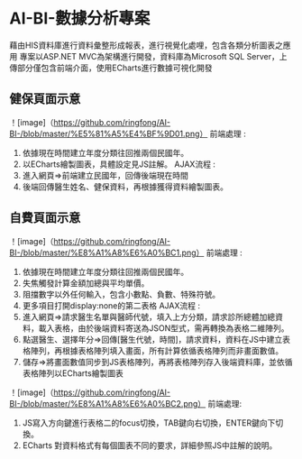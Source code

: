 # AI-BI-數據分析專案
藉由HIS資料庫進行資料彙整形成報表，進行視覺化處哩，包含各類分析圖表之應用
專案以ASP.NET MVC為架構進行開發，資料庫為Microsoft SQL Server，上傳部分僅包含前端介面，使用ECharts進行數據可視化開發

## 健保頁面示意
！[image]（https://github.com/ringfong/AI-BI-/blob/master/%E5%81%A5%E4%BF%9D01.png）
前端處理 : 
1. 依據現在時間建立年度分類往回推兩個民國年。
2. 以ECharts繪製圖表，具體設定見JS註解。
AJAX流程 : 
1. 進入網頁=>前端建立民國年，回傳後端現在時間
2. 後端回傳醫生姓名、健保資料，再根據獲得資料繪製圖表。

## 自費頁面示意
！[image]（https://github.com/ringfong/AI-BI-/blob/master/%E8%A1%A8%E6%A0%BC1.png）
前端處理 : 
1. 依據現在時間建立年度分類往回推兩個民國年。
2. 失焦觸發計算金額加總與平均單價。
3. 阻擋數字以外任何輸入，包含小數點、負數、特殊符號。
4. 更多項目打開display:none的第二表格
AJAX流程 : 
1. 進入網頁=>請求醫生名單與醫師代號，填入上方分類，請求診所總體加總資料，載入表格，由於後端資料寄送為JSON型式，需再轉換為表格二維陣列。
2. 點選醫生、選擇年分=>回傳[醫生代號，時間]，請求資料，資料在JS中建立表格陣列，再根據表格陣列填入畫面，所有計算依循表格陣列而非畫面數值。
3. 儲存=>將畫面數值同步到JS表格陣列，再將表格陣列存入後端資料庫，並依循表格陣列以ECharts繪製圖表

！[image]（https://github.com/ringfong/AI-BI-/blob/master/%E8%A1%A8%E6%A0%BC2.png）
前端處理: 
1. JS寫入方向鍵進行表格二的focus切換，TAB鍵向右切換，ENTER鍵向下切換。
2. ECharts 對資料格式有每個圖表不同的要求，詳細參照JS中註解的說明。
